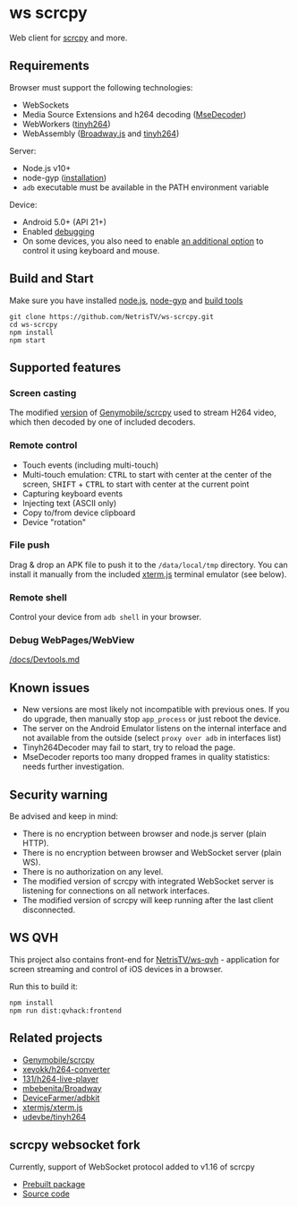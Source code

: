 # ws scrcpy

Web client for [scrcpy](https://github.com/Genymobile/scrcpy) and more.

## Requirements

Browser must support the following technologies:
* WebSockets
* Media Source Extensions and h264 decoding
([MseDecoder](/src/app/decoder/MseDecoder.ts))
* WebWorkers ([tinyh264](/src/app/decoder/Tinyh264Decoder.ts))
* WebAssembly  ([Broadway.js](/src/app/decoder/BroadwayDecoder.ts) and
[tinyh264](/src/app/decoder/Tinyh264Decoder.ts))

Server:
* Node.js v10+
* node-gyp ([installation](https://github.com/nodejs/node-gyp#installation))
* `adb` executable must be available in the PATH environment variable

Device:
* Android 5.0+ (API 21+)
* Enabled [debugging](https://developer.android.com/studio/command-line/adb.html#Enabling)
* On some devices, you also need to enable
[an additional option](https://github.com/Genymobile/scrcpy/issues/70#issuecomment-373286323)
to control it using keyboard and mouse.

## Build and Start

Make sure you have installed [node.js](https://nodejs.org/en/download/), [node-gyp](https://github.com/nodejs/node-gyp) and [build tools](https://github.com/nodejs/node-gyp#installation)
```shell
git clone https://github.com/NetrisTV/ws-scrcpy.git
cd ws-scrcpy
npm install
npm start
```

## Supported features

### Screen casting
The modified [version](https://github.com/NetrisTV/scrcpy/tree/feature/websocket-v1.16.x)
of [Genymobile/scrcpy](https://github.com/Genymobile/scrcpy) used to stream
H264 video, which then decoded by one of included decoders.

### Remote control
* Touch events (including multi-touch)
* Multi-touch emulation: <kbd>CTRL</kbd> to start with center at the center of
the screen, <kbd>SHIFT</kbd> + <kbd>CTRL</kbd> to start with center at the
current point
* Capturing keyboard events
* Injecting text (ASCII only)
* Copy to/from device clipboard
* Device "rotation"

### File push
Drag & drop an APK file to push it to the `/data/local/tmp` directory. You can
install it manually from the included
[xterm.js](https://github.com/xtermjs/xterm.js) terminal emulator (see below).

### Remote shell
Control your device from `adb shell` in your browser.

### Debug WebPages/WebView
[/docs/Devtools.md](/docs/Devtools.md)

## Known issues

* New versions are most likely not incompatible with previous ones. If you do
upgrade, then manually stop `app_process` or just reboot the device.
* The server on the Android Emulator listens on the internal interface and not
available from the outside (select `proxy over adb` in interfaces list)
* Tinyh264Decoder may fail to start, try to reload the page.
* MseDecoder reports too many dropped frames in quality statistics: needs
further investigation.

## Security warning
Be advised and keep in mind:
* There is no encryption between browser and node.js server (plain HTTP).
* There is no encryption between browser and WebSocket server (plain WS).
* There is no authorization on any level.
* The modified version of scrcpy with integrated WebSocket server is listening
for connections on all network interfaces.
* The modified version of scrcpy will keep running after the last client
disconnected.

## WS QVH
This project also contains front-end for
[NetrisTV/ws-qvh](https://github.com/NetrisTV/ws-qvh) - application for screen
streaming and control of iOS devices in a browser.

Run this to build it:

```shell script
npm install
npm run dist:qvhack:frontend
```

## Related projects
* [Genymobile/scrcpy](https://github.com/Genymobile/scrcpy)
* [xevokk/h264-converter](https://github.com/xevokk/h264-converter)
* [131/h264-live-player](https://github.com/131/h264-live-player)
* [mbebenita/Broadway](https://github.com/mbebenita/Broadway)
* [DeviceFarmer/adbkit](https://github.com/DeviceFarmer/adbkit)
* [xtermjs/xterm.js](https://github.com/xtermjs/xterm.js)
* [udevbe/tinyh264](https://github.com/udevbe/tinyh264)

## scrcpy websocket fork

Currently, support of WebSocket protocol added to v1.16 of scrcpy
* [Prebuilt package](/vendor/Genymobile/scrcpy/scrcpy-server.jar)
* [Source code](https://github.com/NetrisTV/scrcpy/tree/feature/websocket-v1.16.x)
